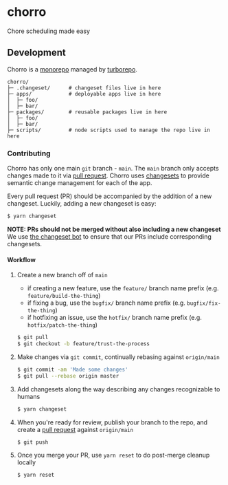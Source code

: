 # chorro

Chore scheduling made easy

## Development

Chorro is a
[monorepo](https://en.wikipedia.org/wiki/Monorepo#:~:text=In%20version%20control%20systems%2C%20a,stored%20in%20the%20same%20repository.&text=Many%20attempts%20have%20been%20made,other%2C%20newer%20forms%20of%20monorepos.)
managed by [turborepo](https://turborepo.org/).

```
chorro/
├─ .changeset/      # changeset files live in here
├─ apps/            # deployable apps live in here
│  ├─ foo/
│  ├─ bar/
├─ packages/        # reusable packages live in here
│  ├─ foo/
│  ├─ bar/
├─ scripts/         # node scripts used to manage the repo live in here
```

### Contributing

Chorro has only one main `git` branch - `main`. The `main` branch only accepts
changes made to it via
[pull request](https://docs.github.com/en/pull-requests/collaborating-with-pull-requests/proposing-changes-to-your-work-with-pull-requests/about-pull-requests).
Chorro uses [changesets](https://github.com/changesets/changesets) to provide
semantic change management for each of the app.

Every pull request (PR) should be accompanied by the addition of a new
changeset. Luckily, adding a new changeset is easy:

```bash
$ yarn changeset
```

**NOTE: PRs should not be merged without also including a new changeset** \
We use [the changeset bot](https://github.com/apps/changeset-bot) to ensure that
our PRs include corresponding changesets.

#### Workflow

1.  Create a new branch off of `main`

    - if creating a new feature, use the `feature/` branch name prefix (e.g.
      `feature/build-the-thing`)
    - if fixing a bug, use the `bugfix/` branch name prefix (e.g.
      `bugfix/fix-the-thing`)
    - if hotfixing an issue, use the `hotfix/` branch name prefix (e.g.
      `hotfix/patch-the-thing`)

    ```bash
    $ git pull
    $ git checkout -b feature/trust-the-process
    ```

2.  Make changes via `git commit`, continually rebasing against `origin/main`

    ```bash
    $ git commit -am 'Made some changes'
    $ git pull --rebase origin master
    ```

3.  Add changesets along the way describing any changes recognizable to humans

    ```bash
    $ yarn changeset
    ```

4.  When you're ready for review, publish your branch to the repo, and create a
    [pull request](https://docs.github.com/en/pull-requests/collaborating-with-pull-requests/proposing-changes-to-your-work-with-pull-requests/about-pull-requests)
    against `origin/main`

    ```bash
    $ git push
    ```

5.  Once you merge your PR, use `yarn reset` to do post-merge cleanup locally

    ```bash
    $ yarn reset
    ```
